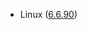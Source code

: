 - Linux ([6.6.90](https://git.kernel.org/pub/scm/linux/kernel/git/stable/linux.git/tag/?h=v6.6.90))
